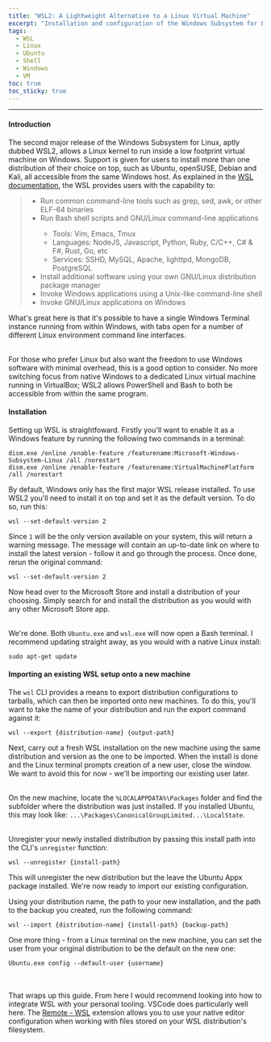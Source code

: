 ```yaml
---
title: "WSL2: A Lightweight Alternative to a Linux Virtual Machine"
excerpt: "Installation and configuration of the Windows Subsystem for Linux"
tags:
  - WSL
  - Linux
  - Ubuntu
  - Shell
  - Windows
  - VM
toc: true
toc_sticky: true
---
```


<!-- Load in a highlight.js theme for code blocks -->
<link rel="stylesheet" href="/assets/css/highlight/base16/gruvbox-dark-medium.min.css">

<hr>

<h4 id="introduction" class="article-header-start">Introduction</h4>
<p class="article-text">
  The second major release of the Windows Subsystem for Linux, aptly dubbed WSL2, allows a Linux kernel to run inside a
  low footprint virtual machine on Windows. Support is given for users to install more than one distribution of their
  choice on top, such as Ubuntu, openSUSE, Debian and Kali, all accessible from the same Windows host. As explained in
  the <a class="article-text-link" href="https://docs.microsoft.com/en-us/windows/wsl/about">WSL documentation</a>, the
  WSL provides users with the capability to:
</p>

<blockquote class="article-text">
  <ul>
    <li>Run common command-line tools such as grep, sed, awk, or other ELF-64 binaries</li>
    <li>Run Bash shell scripts and GNU/Linux command-line applications</li>
    <ul>
      <li>Tools: Vim, Emacs, Tmux</li>
      <li>Languages: NodeJS, Javascript, Python, Ruby, C/C++, C# & F#, Rust, Go, etc</li>
      <li>Services: SSHD, MySQL, Apache, lighttpd, MongoDB, PostgreSQL</li>
    </ul>
    <li>Install additional software using your own GNU/Linux distribution package manager</li>
    <li>Invoke Windows applications using a Unix-like command-line shell</li>
    <li>Invoke GNU/Linux applications on Windows</li>
  </ul>
</blockquote>

<p class="article-text">
  What's great here is that it's possible to have a single Windows Terminal instance running from within Windows, with
  tabs open for a number of different Linux environment command line interfaces.<br><br>

  For those who prefer Linux but also want the freedom to use Windows software with minimal overhead, this is a good
  option to consider. No more switching focus from native Windows to a dedicated Linux virtual machine running in
  VirtualBox; WSL2 allows PowerShell and Bash to both be accessible from within the same program.
</p>

<h4 id="installation">Installation</h4>
<p class="article-text">
  Setting up WSL is straightfoward. Firstly you'll want to enable it as a Windows feature by running the following two
  commands in a terminal:
</p>

<pre class="article-text"><code class="language-powershell">dism.exe /online /enable-feature /featurename:Microsoft-Windows-Subsystem-Linux /all /norestart
dism.exe /online /enable-feature /featurename:VirtualMachinePlatform /all /norestart
</code></pre>

<p class="article-text">
  By default, Windows only has the first major WSL release installed. To use WSL2 you'll need to install it on top and
  set it as the default version. To do so, run this:
</p>

<pre class="article-text"><code class="language-powershell">wsl --set-default-version 2
</code></pre>

<p class="article-text">
  Since <code class="article-text">1</code> will be the only version available on your system, this will return a warning
  message. The message will contain an up-to-date link on where to install the latest version - follow it and go through
  the process. Once done, rerun the original command:
</p>

<pre class="article-text"><code class="language-powershell">wsl --set-default-version 2
</code></pre>

<p class="article-text">
  Now head over to the Microsoft Store and install a distribution of your choosing. Simply search for and install the
  distribution as you would with any other Microsoft Store app.<br><br>

  We're done. Both <code class="article-text">Ubuntu.exe</code> and <code class="article-text">wsl.exe</code> will now
  open a Bash terminal. I recommend updating straight away, as you would with a native Linux install:
</p>

<pre class="article-text"><code class="bash">sudo apt-get update
</code></pre>

<h4 id="importing">Importing an existing WSL setup onto a new machine</h4>
<p class="article-text">
  The <code class="article-text">wsl</code> CLI provides a means to export distribution configurations to tarballs, which
  can then be imported onto new machines. To do this, you'll want to take the name of your distribution and run the export
  command against it:
</p>

<pre class="article-text"><code class="language-powershell">wsl --export {distribution-name} {output-path}
</code></pre>

<p class="article-text">
  Next, carry out a fresh WSL installation on the new machine using the same distribution and version as the one to be
  imported. When the install is done and the Linux terminal prompts creation of a new user, close the window. We want to
  avoid this for now - we'll be importing our existing user later.<br><br>

  On the new machine, locate the <code class="article-text">%LOCALAPPDATA%\Packages</code> folder and find the subfolder
  where the distribution was just installed. If you installed Ubuntu, this may look like:
  <code class="article-text">...\Packages\CanonicalGroupLimited...\LocalState</code>.<br><br>

  Unregister your newly installed distribution by passing this install path into the CLI's
  <code class="article-text">unregister</code> function:
</p>

<pre class="article-text"><code class="language-powershell">wsl --unregister {install-path}
</code></pre>

<p class="article-text">
  This will unregister the new distribution but the leave the Ubuntu Appx package installed. We're now ready to import
  our existing configuration.

  Using your distribution name, the path to your new installation, and the path to the backup you created, run the
  following command:
</p>

<pre class="article-text"><code class="language-powershell">wsl --import {distribution-name} {install-path} {backup-path}
</code></pre>

<p class="article-text">
  One more thing - from a Linux terminal on the new machine, you can set the user from your original distribution to be
  the default on the new one:
</p>

<pre class="article-text"><code class="language-powershell">Ubuntu.exe config --default-user {username}
</code></pre>

<p class="article-text">
  <br><br>
  That wraps up this guide. From here I would recommend looking into how to integrate WSL with your personal tooling.
  VSCode does particularly well here. The
  <a class="article-text-link" href="https://marketplace.visualstudio.com/items?itemName=ms-vscode-remote.remote-wsl">Remote - WSL</a>
  extension allows you to use your native editor configuration when working with files stored on your WSL distribution's
  filesystem.<br><br>
</p>
